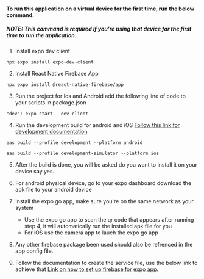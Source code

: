 ####  To run this application on a virtual device for the first time, run the below command.

##### **NOTE:**  *This command is required if you're using that device for the first time to run the application.*

1. Install expo dev client
```
npx expo install expo-dev-client
```
2. Install React Native Firebase App
```
npx expo install @react-native-firebase/app
```
3. Run the project for Ios and Android add the following line of code to your scripts in package.json
```
"dev": expo start --dev-client
```
4. Run the development build for android and iOS [Follow this link for development documentation](https://docs.expo.dev/develop/development-builds/create-a-build/?utm_source=google&utm_medium=cpc&utm_content=performancemax&gclid=Cj0KCQjwoK2mBhDzARIsADGbjepm0Q72S4-BARocZT-NZbQYkUas1m3CmwFafYkkeGlKqDX3dOCTTEEaAhb9EALw_wcB)
```
eas build --profile development --platform android
```
```
eas build --profile development-simulator --platform ios
```
5. After the build is done, you will be asked do you want to install it on your device say yes.

6. For android physical device, go to your expo dashboard download the apk file to your android device

7. Install the expo go app, make sure you're on the same network as your system
   - Use the expo go app to scan the qr code that appears after running step 4, it will automatically run the installed apk file for you
   - For iOS use the camera app to lauch the expo go app

8. Any other firebase package been used should also be refrenced in the app config file.

9. Follow the documentation to create the service file, use the below link to achieve that  [Link on how to set up firebase for expo app](https://www.youtube.com/watch?v=wQnUb86ge7Y).




